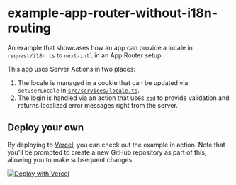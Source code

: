 # example-app-router-without-i18n-routing

An example that showcases how an app can provide a locale in `request/i18n.ts` to `next-intl` in an App Router setup.

This app uses Server Actions in two places:

1. The locale is managed in a cookie that can be updated via `setUserLocale` in [`src/services/locale.ts`](./src/services/locale.ts).
2. The login is handled via an action that uses [`zod`](https://zod.dev/) to provide validation and returns localized error messages right from the server.

## Deploy your own

By deploying to [Vercel](https://vercel.com), you can check out the example in action. Note that you'll be prompted to create a new GitHub repository as part of this, allowing you to make subsequent changes.

[![Deploy with Vercel](https://vercel.com/button)](https://vercel.com/new/clone?repository-url=https://github.com/amannn/next-intl/tree/main/examples/example-app-router-without-i18n-routing)
